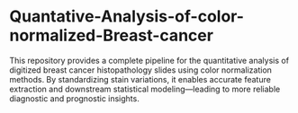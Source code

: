 # Quantative-Analysis-of-color-normalized-Breast-cancer
This repository provides a complete pipeline for the quantitative analysis of digitized breast cancer histopathology slides using color normalization methods. By standardizing stain variations, it enables accurate feature extraction and downstream statistical modeling—leading to more reliable diagnostic and prognostic insights.
